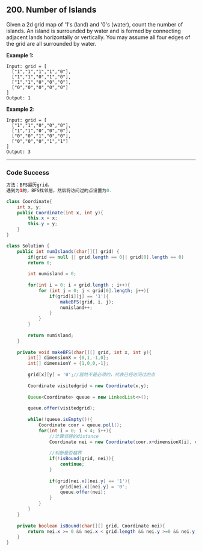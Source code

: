 ## 200. Number of Islands

Given a 2d grid map of '1's (land) and '0's (water), count the number of islands. An island is surrounded by water and is formed by connecting adjacent lands horizontally or vertically. You may assume all four edges of the grid are all surrounded by water.

**Example 1:**
```
Input: grid = [
  ["1","1","1","1","0"],
  ["1","1","0","1","0"],
  ["1","1","0","0","0"],
  ["0","0","0","0","0"]
]
Output: 1
```

**Example 2:**
```
Input: grid = [
  ["1","1","0","0","0"],
  ["1","1","0","0","0"],
  ["0","0","1","0","0"],
  ["0","0","0","1","1"]
]
Output: 3
```
---
### Code Success
```java
方法：BFS遍历grid。
遇到为1的，BFS找邻居，然后将访问过的点设置为0.

class Coordinate{
    int x, y;
    public Coordinate(int x, int y){
        this.x = x;
        this.y = y;
    }
}

class Solution {
    public int numIslands(char[][] grid) {
        if(grid == null || grid.length == 0|| grid[0].length == 0)
        return 0;
        
        int numisland = 0;
        
        for(int i = 0; i < grid.length ; i++){
            for (int j = 0; j < grid[0].length; j++){
                if(grid[i][j] == '1'){
                    makeBFS(grid, i, j);
                    numisland++;
                }
            }
        }
        
        return numisland;
    }
    
    private void makeBFS(char[][] grid, int x, int y){
        int[] dimensionX = {0,1,-1,0};
        int[] dimensionY = {1,0,0,-1};
        
        grid[x][y] = '0';//居然不是必须的，代表已经访问过的点
        
        Coordinate visitedgrid = new Coordinate(x,y);
        
        Queue<Coordinate> queue = new LinkedList<>();
        
        queue.offer(visitedgrid);
        
        while(!queue.isEmpty()){
            Coordinate coor = queue.poll();
            for(int i = 0; i < 4; i++){
                //计算邻居的distance
                Coordinate nei = new Coordinate(coor.x+dimensionX[i], coor.y+ dimensionY[i]);
                
                //判断是否越界
                if(!isBound(grid, nei)){
                    continue;
                }
                
                if(grid[nei.x][nei.y] == '1'){
                    grid[nei.x][nei.y] = '0';
                    queue.offer(nei);
                }
            }
        }
    }
    
    private boolean isBound(char[][] grid, Coordinate nei){
        return nei.x >= 0 && nei.x < grid.length && nei.y >=0 && nei.y < grid[0].length;
    }
}
```